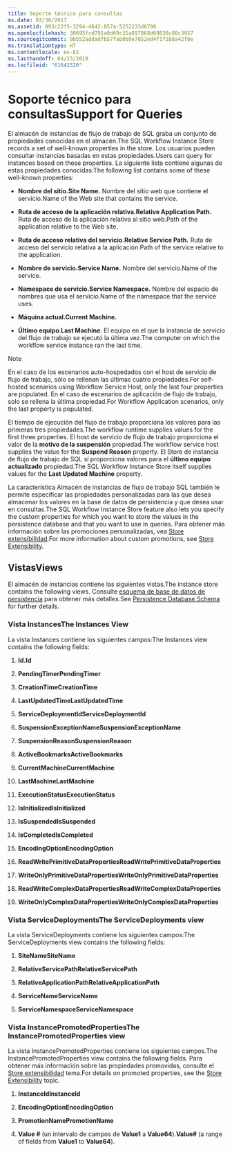```yaml
---
title: Soporte técnico para consultas
ms.date: 03/30/2017
ms.assetid: 093c22f5-3294-4642-857a-5252233d6796
ms.openlocfilehash: 30695fcd791a0d69c31a897068d69838c80c3957
ms.sourcegitcommit: 9b552addadfb57fab0b9e7852ed4f1f1b8a42f8e
ms.translationtype: HT
ms.contentlocale: es-ES
ms.lasthandoff: 04/23/2019
ms.locfileid: "61641520"
---
```

# <a name="support-for-queries"></a><span data-ttu-id="0a3dc-102">Soporte técnico para consultas</span><span class="sxs-lookup"><span data-stu-id="0a3dc-102">Support for Queries</span></span>
<span data-ttu-id="0a3dc-103">El almacén de instancias de flujo de trabajo de SQL graba un conjunto de propiedades conocidas en el almacén.</span><span class="sxs-lookup"><span data-stu-id="0a3dc-103">The SQL Workflow Instance Store records a set of well-known properties in the store.</span></span> <span data-ttu-id="0a3dc-104">Los usuarios pueden consultar instancias basadas en estas propiedades.</span><span class="sxs-lookup"><span data-stu-id="0a3dc-104">Users can query for instances based on these properties.</span></span> <span data-ttu-id="0a3dc-105">La siguiente lista contiene algunas de estas propiedades conocidas:</span><span class="sxs-lookup"><span data-stu-id="0a3dc-105">The following list contains some of these well-known properties:</span></span>  
  
- <span data-ttu-id="0a3dc-106">**Nombre del sitio.**</span><span class="sxs-lookup"><span data-stu-id="0a3dc-106">**Site Name.**</span></span> <span data-ttu-id="0a3dc-107">Nombre del sitio web que contiene el servicio.</span><span class="sxs-lookup"><span data-stu-id="0a3dc-107">Name of the Web site that contains the service.</span></span>  
  
- <span data-ttu-id="0a3dc-108">**Ruta de acceso de la aplicación relativa.**</span><span class="sxs-lookup"><span data-stu-id="0a3dc-108">**Relative Application Path.**</span></span> <span data-ttu-id="0a3dc-109">Ruta de acceso de la aplicación relativa al sitio web.</span><span class="sxs-lookup"><span data-stu-id="0a3dc-109">Path of the application relative to the Web site.</span></span>  
  
- <span data-ttu-id="0a3dc-110">**Ruta de acceso relativa del servicio.**</span><span class="sxs-lookup"><span data-stu-id="0a3dc-110">**Relative Service Path.**</span></span> <span data-ttu-id="0a3dc-111">Ruta de acceso del servicio relativa a la aplicación.</span><span class="sxs-lookup"><span data-stu-id="0a3dc-111">Path of the service relative to the application.</span></span>  
  
- <span data-ttu-id="0a3dc-112">**Nombre de servicio.**</span><span class="sxs-lookup"><span data-stu-id="0a3dc-112">**Service Name.**</span></span> <span data-ttu-id="0a3dc-113">Nombre del servicio.</span><span class="sxs-lookup"><span data-stu-id="0a3dc-113">Name of the service.</span></span>  
  
- <span data-ttu-id="0a3dc-114">**Namespace de servicio.**</span><span class="sxs-lookup"><span data-stu-id="0a3dc-114">**Service Namespace.**</span></span> <span data-ttu-id="0a3dc-115">Nombre del espacio de nombres que usa el servicio.</span><span class="sxs-lookup"><span data-stu-id="0a3dc-115">Name of the namespace that the service uses.</span></span>  
  
- <span data-ttu-id="0a3dc-116">**Máquina actual.**</span><span class="sxs-lookup"><span data-stu-id="0a3dc-116">**Current Machine.**</span></span>  
  
- <span data-ttu-id="0a3dc-117">**Último equipo**.</span><span class="sxs-lookup"><span data-stu-id="0a3dc-117">**Last Machine**.</span></span> <span data-ttu-id="0a3dc-118">El equipo en el que la instancia de servicio del flujo de trabajo se ejecutó la última vez.</span><span class="sxs-lookup"><span data-stu-id="0a3dc-118">The computer on which the workflow service instance ran the last time.</span></span>  
  
> [!NOTE]
>  <span data-ttu-id="0a3dc-119">En el caso de los escenarios auto-hospedados con el host de servicio de flujo de trabajo, sólo se rellenan las últimas cuatro propiedades.</span><span class="sxs-lookup"><span data-stu-id="0a3dc-119">For self-hosted scenarios using Workflow Service Host, only the last four properties are populated.</span></span> <span data-ttu-id="0a3dc-120">En el caso de escenarios de aplicación de flujo de trabajo, solo se rellena la última propiedad.</span><span class="sxs-lookup"><span data-stu-id="0a3dc-120">For Workflow Application scenarios, only the last property is populated.</span></span>  
  
 <span data-ttu-id="0a3dc-121">El tiempo de ejecución del flujo de trabajo proporciona los valores para las primeras tres propiedades.</span><span class="sxs-lookup"><span data-stu-id="0a3dc-121">The workflow runtime supplies values for the first three properties.</span></span> <span data-ttu-id="0a3dc-122">El host de servicio de flujo de trabajo proporciona el valor de la **motivo de la suspensión** propiedad.</span><span class="sxs-lookup"><span data-stu-id="0a3dc-122">The workflow service host supplies the value for the **Suspend Reason** property.</span></span> <span data-ttu-id="0a3dc-123">El Store de instancia de flujo de trabajo de SQL sí proporciona valores para el **último equipo actualizado** propiedad.</span><span class="sxs-lookup"><span data-stu-id="0a3dc-123">The SQL Workflow Instance Store itself supplies values for the **Last Updated Machine** property.</span></span>  
  
 <span data-ttu-id="0a3dc-124">La característica Almacén de instancias de flujo de trabajo SQL también le permite especificar las propiedades personalizadas para las que desea almacenar los valores en la base de datos de persistencia y que desea usar en consultas.</span><span class="sxs-lookup"><span data-stu-id="0a3dc-124">The SQL Workflow Instance Store feature also lets you specify the custom properties for which you want to store the values in the persistence database and that you want to use in queries.</span></span> <span data-ttu-id="0a3dc-125">Para obtener más información sobre las promociones personalizadas, vea [Store extensibilidad](store-extensibility.md).</span><span class="sxs-lookup"><span data-stu-id="0a3dc-125">For more information about custom promotions, see [Store Extensibility](store-extensibility.md).</span></span>  
  
## <a name="views"></a><span data-ttu-id="0a3dc-126">Vistas</span><span class="sxs-lookup"><span data-stu-id="0a3dc-126">Views</span></span>  
 <span data-ttu-id="0a3dc-127">El almacén de instancias contiene las siguientes vistas.</span><span class="sxs-lookup"><span data-stu-id="0a3dc-127">The instance store contains the following views.</span></span> <span data-ttu-id="0a3dc-128">Consulte [esquema de base de datos de persistencia](persistence-database-schema.md) para obtener más detalles.</span><span class="sxs-lookup"><span data-stu-id="0a3dc-128">See [Persistence Database Schema](persistence-database-schema.md) for further details.</span></span>  
  
### <a name="the-instances-view"></a><span data-ttu-id="0a3dc-129">Vista Instances</span><span class="sxs-lookup"><span data-stu-id="0a3dc-129">The Instances View</span></span>  
 <span data-ttu-id="0a3dc-130">La vista Instances contiene los siguientes campos:</span><span class="sxs-lookup"><span data-stu-id="0a3dc-130">The Instances view contains the following fields:</span></span>  
  
1. <span data-ttu-id="0a3dc-131">**Id.**</span><span class="sxs-lookup"><span data-stu-id="0a3dc-131">**Id**</span></span>  
  
2. <span data-ttu-id="0a3dc-132">**PendingTimer**</span><span class="sxs-lookup"><span data-stu-id="0a3dc-132">**PendingTimer**</span></span>  
  
3. <span data-ttu-id="0a3dc-133">**CreationTime**</span><span class="sxs-lookup"><span data-stu-id="0a3dc-133">**CreationTime**</span></span>  
  
4. <span data-ttu-id="0a3dc-134">**LastUpdatedTime**</span><span class="sxs-lookup"><span data-stu-id="0a3dc-134">**LastUpdatedTime**</span></span>  
  
5. <span data-ttu-id="0a3dc-135">**ServiceDeploymentId**</span><span class="sxs-lookup"><span data-stu-id="0a3dc-135">**ServiceDeploymentId**</span></span>  
  
6. <span data-ttu-id="0a3dc-136">**SuspensionExceptionName**</span><span class="sxs-lookup"><span data-stu-id="0a3dc-136">**SuspensionExceptionName**</span></span>  
  
7. <span data-ttu-id="0a3dc-137">**SuspensionReason**</span><span class="sxs-lookup"><span data-stu-id="0a3dc-137">**SuspensionReason**</span></span>  
  
8. <span data-ttu-id="0a3dc-138">**ActiveBookmarks**</span><span class="sxs-lookup"><span data-stu-id="0a3dc-138">**ActiveBookmarks**</span></span>  
  
9. <span data-ttu-id="0a3dc-139">**CurrentMachine**</span><span class="sxs-lookup"><span data-stu-id="0a3dc-139">**CurrentMachine**</span></span>  
  
10. <span data-ttu-id="0a3dc-140">**LastMachine**</span><span class="sxs-lookup"><span data-stu-id="0a3dc-140">**LastMachine**</span></span>  
  
11. <span data-ttu-id="0a3dc-141">**ExecutionStatus**</span><span class="sxs-lookup"><span data-stu-id="0a3dc-141">**ExecutionStatus**</span></span>  
  
12. <span data-ttu-id="0a3dc-142">**IsInitialized**</span><span class="sxs-lookup"><span data-stu-id="0a3dc-142">**IsInitialized**</span></span>  
  
13. <span data-ttu-id="0a3dc-143">**IsSuspended**</span><span class="sxs-lookup"><span data-stu-id="0a3dc-143">**IsSuspended**</span></span>  
  
14. <span data-ttu-id="0a3dc-144">**IsCompleted**</span><span class="sxs-lookup"><span data-stu-id="0a3dc-144">**IsCompleted**</span></span>  
  
15. <span data-ttu-id="0a3dc-145">**EncodingOption**</span><span class="sxs-lookup"><span data-stu-id="0a3dc-145">**EncodingOption**</span></span>  
  
16. <span data-ttu-id="0a3dc-146">**ReadWritePrimitiveDataProperties**</span><span class="sxs-lookup"><span data-stu-id="0a3dc-146">**ReadWritePrimitiveDataProperties**</span></span>  
  
17. <span data-ttu-id="0a3dc-147">**WriteOnlyPrimitiveDataProperties**</span><span class="sxs-lookup"><span data-stu-id="0a3dc-147">**WriteOnlyPrimitiveDataProperties**</span></span>  
  
18. <span data-ttu-id="0a3dc-148">**ReadWriteComplexDataProperties**</span><span class="sxs-lookup"><span data-stu-id="0a3dc-148">**ReadWriteComplexDataProperties**</span></span>  
  
19. <span data-ttu-id="0a3dc-149">**WriteOnlyComplexDataProperties**</span><span class="sxs-lookup"><span data-stu-id="0a3dc-149">**WriteOnlyComplexDataProperties**</span></span>  
  
### <a name="the-servicedeployments-view"></a><span data-ttu-id="0a3dc-150">Vista ServiceDeployments</span><span class="sxs-lookup"><span data-stu-id="0a3dc-150">The ServiceDeployments view</span></span>  
 <span data-ttu-id="0a3dc-151">La vista ServiceDeployments contiene los siguientes campos:</span><span class="sxs-lookup"><span data-stu-id="0a3dc-151">The ServiceDeployments view contains the following fields:</span></span>  
  
1. <span data-ttu-id="0a3dc-152">**SiteName**</span><span class="sxs-lookup"><span data-stu-id="0a3dc-152">**SiteName**</span></span>  
  
2. <span data-ttu-id="0a3dc-153">**RelativeServicePath**</span><span class="sxs-lookup"><span data-stu-id="0a3dc-153">**RelativeServicePath**</span></span>  
  
3. <span data-ttu-id="0a3dc-154">**RelativeApplicationPath**</span><span class="sxs-lookup"><span data-stu-id="0a3dc-154">**RelativeApplicationPath**</span></span>  
  
4. <span data-ttu-id="0a3dc-155">**ServiceName**</span><span class="sxs-lookup"><span data-stu-id="0a3dc-155">**ServiceName**</span></span>  
  
5. <span data-ttu-id="0a3dc-156">**ServiceNamespace**</span><span class="sxs-lookup"><span data-stu-id="0a3dc-156">**ServiceNamespace**</span></span>  
  
### <a name="the-instancepromotedproperties-view"></a><span data-ttu-id="0a3dc-157">Vista InstancePromotedProperties</span><span class="sxs-lookup"><span data-stu-id="0a3dc-157">The InstancePromotedProperties view</span></span>  
 <span data-ttu-id="0a3dc-158">La vista InstancePromotedProperties contiene los siguientes campos.</span><span class="sxs-lookup"><span data-stu-id="0a3dc-158">The InstancePromotedProperties view contains the following fields.</span></span> <span data-ttu-id="0a3dc-159">Para obtener más información sobre las propiedades promovidas, consulte el [Store extensibilidad](store-extensibility.md) tema.</span><span class="sxs-lookup"><span data-stu-id="0a3dc-159">For details on promoted properties, see the [Store Extensibility](store-extensibility.md) topic.</span></span>  
  
1. <span data-ttu-id="0a3dc-160">**InstanceId**</span><span class="sxs-lookup"><span data-stu-id="0a3dc-160">**InstanceId**</span></span>  
  
2. <span data-ttu-id="0a3dc-161">**EncodingOption**</span><span class="sxs-lookup"><span data-stu-id="0a3dc-161">**EncodingOption**</span></span>  
  
3. <span data-ttu-id="0a3dc-162">**PromotionName**</span><span class="sxs-lookup"><span data-stu-id="0a3dc-162">**PromotionName**</span></span>  
  
4. <span data-ttu-id="0a3dc-163">**Value #** (un intervalo de campos de **Value1** a **Value64**).</span><span class="sxs-lookup"><span data-stu-id="0a3dc-163">**Value#** (a range of fields from **Value1** to **Value64**).</span></span>
